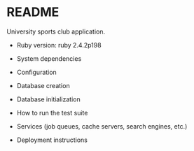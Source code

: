 # README

University sports club application.

* Ruby version: ruby 2.4.2p198

* System dependencies

* Configuration

* Database creation

* Database initialization

* How to run the test suite

* Services (job queues, cache servers, search engines, etc.)

* Deployment instructions
